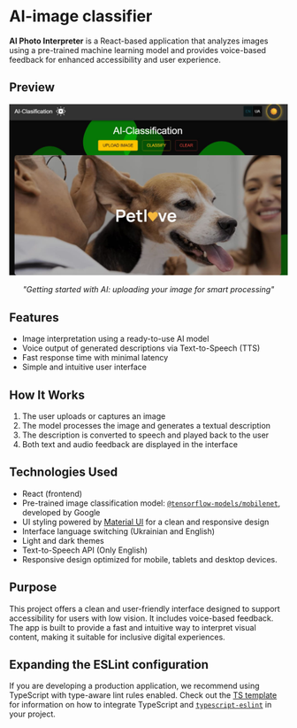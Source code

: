 # AI-image classifier

**AI Photo Interpreter** is a React-based application that analyzes images using a pre-trained machine learning model and provides voice-based feedback for enhanced accessibility and user experience.

##  Preview

<div  style="text-align: center">
  <img src="./src/assets/image/upload.jpg" alt="app" width="600"/>
  <p><em>"Getting started with AI: uploading your image for smart processing"</em></p>
</div>


## Features

- Image interpretation using a ready-to-use AI model
- Voice output of generated descriptions via Text-to-Speech (TTS)
- Fast response time with minimal latency
- Simple and intuitive user interface

## How It Works

1. The user uploads or captures an image
2. The model processes the image and generates a textual description
3. The description is converted to speech and played back to the user
4. Both text and audio feedback are displayed in the interface

## Technologies Used

- React (frontend)
- Pre-trained image classification model: [`@tensorflow-models/mobilenet`](https://www.npmjs.com/package/@tensorflow-models/mobilenet), developed by Google
- UI styling powered by [Material UI](https://mui.com/) for a clean and responsive design
- Interface language switching (Ukrainian and English)
- Light and dark themes 
- Text-to-Speech API (Only English)
- Responsive design optimized for mobile, tablets and desktop devices.


## Purpose

This project offers a clean and user-friendly interface designed to support accessibility for users with low vision. It includes voice-based feedback. The app is built to provide a fast and intuitive way to interpret visual content, making it suitable for inclusive digital experiences.



## Expanding the ESLint configuration


If you are developing a production application, we recommend using TypeScript with type-aware lint rules enabled. Check out the [TS template](https://github.com/vitejs/vite/tree/main/packages/create-vite/template-react-ts) for information on how to integrate TypeScript and [`typescript-eslint`](https://typescript-eslint.io) in your project.
